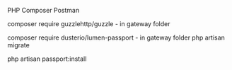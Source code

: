 PHP
Composer
Postman


composer require guzzlehttp/guzzle - in gateway folder

composer require dusterio/lumen-passport - in gateway folder
php artisan migrate

php artisan passport:install

